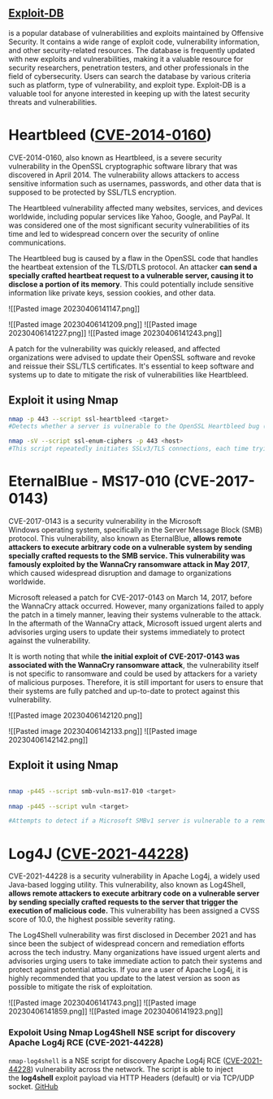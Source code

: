 ## [Exploit-DB](https://www.exploit-db.com/)
is a popular database of vulnerabilities and exploits maintained by Offensive Security. It contains a wide range of exploit code, vulnerability information, and other security-related resources. The database is frequently updated with new exploits and vulnerabilities, making it a valuable resource for security researchers, penetration testers, and other professionals in the field of cybersecurity. Users can search the database by various criteria such as platform, type of vulnerability, and exploit type. Exploit-DB is a valuable tool for anyone interested in keeping up with the latest security threats and vulnerabilities.

# Heartbleed ([CVE-2014-0160](https://cve.mitre.org/cgi-bin/cvename.cgi?name=cve-2014-0160))

CVE-2014-0160, also known as Heartbleed, is a severe security vulnerability in the OpenSSL cryptographic software library that was discovered in April 2014. The vulnerability allows attackers to access sensitive information such as usernames, passwords, and other data that is supposed to be protected by SSL/TLS encryption.

The Heartbleed vulnerability affected many websites, services, and devices worldwide, including popular services like Yahoo, Google, and PayPal. It was considered one of the most significant security vulnerabilities of its time and led to widespread concern over the security of online communications.


The Heartbleed bug is caused by a flaw in the OpenSSL code that handles the heartbeat extension of the TLS/DTLS protocol. An attacker **can send a specially crafted heartbeat request to a vulnerable server, causing it to disclose a portion of its memory**. This could potentially include sensitive information like private keys, session cookies, and other data.


![[Pasted image 20230406141147.png]]

![[Pasted image 20230406141209.png]]
![[Pasted image 20230406141227.png]]
![[Pasted image 20230406141243.png]]

A patch for the vulnerability was quickly released, and affected organizations were advised to update their OpenSSL software and revoke and reissue their SSL/TLS certificates. It's essential to keep software and systems up to date to mitigate the risk of vulnerabilities like Heartbleed.

## Exploit it using Nmap
``` bash
nmap -p 443 --script ssl-heartbleed <target>
#Detects whether a server is vulnerable to the OpenSSL Heartbleed bug (CVE-2014-0160). The code is based on the Python script ssltest.py authored by Katie Stafford (katie@ktpanda.org)

nmap -sV --script ssl-enum-ciphers -p 443 <host>
#This script repeatedly initiates SSLv3/TLS connections, each time trying a new cipher or compressor while recording whether a host accepts or rejects it. The end result is a list of all the ciphersuites and compressors that a server accepts.
```


# EternalBlue - MS17-010 (CVE-2017-0143)

CVE-2017-0143 is a security vulnerability in the Microsoft Windows operating system, specifically in the Server Message Block (SMB) protocol. This vulnerability, also known as EternalBlue, **allows remote attackers to execute arbitrary code on a vulnerable system by sending specially crafted requests to the SMB service. This vulnerability was famously exploited by the WannaCry ransomware attack in May 2017**, which caused widespread disruption and damage to organizations worldwide.

Microsoft released a patch for CVE-2017-0143 on March 14, 2017, before the WannaCry attack occurred. However, many organizations failed to apply the patch in a timely manner, leaving their systems vulnerable to the attack. In the aftermath of the WannaCry attack, Microsoft issued urgent alerts and advisories urging users to update their systems immediately to protect against the vulnerability.

It is worth noting that while **the initial exploit of CVE-2017-0143 was associated with the WannaCry ransomware attack**, the vulnerability itself is not specific to ransomware and could be used by attackers for a variety of malicious purposes. Therefore, it is still important for users to ensure that their systems are fully patched and up-to-date to protect against this vulnerability.

![[Pasted image 20230406142120.png]]

![[Pasted image 20230406142133.png]]
![[Pasted image 20230406142142.png]]

## Exploit it using Nmap

``` bash

nmap -p445 --script smb-vuln-ms17-010 <target>
  
nmap -p445 --script vuln <target>

#Attempts to detect if a Microsoft SMBv1 server is vulnerable to a remote code execution vulnerability (ms17-010, a.k.a. EternalBlue). The vulnerability is actively exploited by WannaCry and Petya ransomware and other malware.
```

# Log4J ([CVE-2021-44228](https://nvd.nist.gov/vuln/detail/CVE-2021-44228))

CVE-2021-44228 is a security vulnerability in Apache Log4j, a widely used Java-based logging utility. This vulnerability, also known as Log4Shell, **allows remote attackers to execute arbitrary code on a vulnerable server by sending specially crafted requests to the server that trigger the execution of malicious code.** This vulnerability has been assigned a CVSS score of 10.0, the highest possible severity rating.

The Log4Shell vulnerability was first disclosed in December 2021 and has since been the subject of widespread concern and remediation efforts across the tech industry. Many organizations have issued urgent alerts and advisories urging users to take immediate action to patch their systems and protect against potential attacks. If you are a user of Apache Log4j, it is highly recommended that you update to the latest version as soon as possible to mitigate the risk of exploitation.

![[Pasted image 20230406141743.png]]
![[Pasted image 20230406141859.png]]
![[Pasted image 20230406141923.png]]

### Expoloit Using  Nmap Log4Shell NSE script for discovery Apache Log4j RCE (CVE-2021-44228)
`nmap-log4shell` is a NSE script for discovery Apache Log4j RCE ([CVE-2021-44228](https://nvd.nist.gov/vuln/detail/CVE-2021-44228)) vulnerability across the network. The script is able to inject the **log4shell** exploit payload via HTTP Headers (default) or via TCP/UDP socket.
[GitHub](https://github.com/giterlizzi/nmap-log4shell)